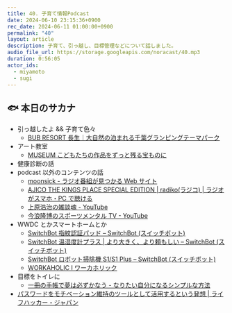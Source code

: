 ```yaml
---
title: 40. 子育て情報Podcast
date: 2024-06-10 23:15:36+0900
rec_date: 2024-06-11 01:00:00+0900
permalink: "40"
layout: article
description: 子育て、引っ越し、目標管理などについて話しました。
audio_file_url: https://storage.googleapis.com/noracast/40.mp3
duration: 0:56:05
actor_ids:
  - miyamoto
  - sugi
---
```


## 🐟 本日のサカナ

- 引っ越したよ && 子育て色々
  - [BUB RESORT 長生｜大自然の泊まれる千葉グランピングテーマパーク](https://bub-resort.com/)
- アート教室
  - [MUSEUM こどもたちの作品をずっと残る宝ものに](https://themuseum.jp/)
- 健康診断の話
- podcast 以外のコンテンツの話
  - [moonsick - ラジオ番組が見つかる Web サイト](https://moonsick.jp/)
  - [AJICO THE KINGS PLACE SPECIAL EDITION \| radiko(ラジコ) \| ラジオがスマホ・PC で聴ける](https://radiko.jp/podcast/channels/0dcbde0a-0844-4a58-bf60-fab74bab8ab6)
  - [上原浩治の雑談魂 - YouTube](https://www.youtube.com/channel/UCGynN2H7DcNjpN7Qng4dZmg)
  - [今浪隆博のスポーツメンタル TV - YouTube](https://www.youtube.com/channel/UCeUQIVa6sJ-x-oqJyUP4LVw)
- WWDC とかスマートホームとか
  - [SwitchBot 指紋認証パッド – SwitchBot (スイッチボット)](https://www.switchbot.jp/products/switchbot-keypad-touch)
  - [SwitchBot 温湿度計プラス \| より大きく、より頼もしい – SwitchBot (スイッチボット)](https://www.switchbot.jp/products/switchbot-meter-plus)
  - [SwitchBot ロボット掃除機 S1/S1 Plus – SwitchBot (スイッチボット)](https://www.switchbot.jp/products/switchbot-robot-vacuum-cleaner)
  - [WORKAHOLIC I ワーカホリック](https://www.iamworkaholic.jp/)
- 目標をトイレに
  - [一冊の手帳で夢は必ずかなう - なりたい自分になるシンプルな方法](https://www.amazon.co.jp/%E4%B8%80%E5%86%8A%E3%81%AE%E6%89%8B%E5%B8%B3%E3%81%A7%E5%A4%A2%E3%81%AF%E5%BF%85%E3%81%9A%E3%81%8B%E3%81%AA%E3%81%86-%E3%81%AA%E3%82%8A%E3%81%9F%E3%81%84%E8%87%AA%E5%88%86%E3%81%AB%E3%81%AA%E3%82%8B%E3%82%B7%E3%83%B3%E3%83%97%E3%83%AB%E3%81%AA%E6%96%B9%E6%B3%95-%E7%86%8A%E8%B0%B7-%E6%AD%A3%E5%AF%BF-ebook/dp/B00FE9I73Y/ref=sr_1_1?crid=2QHBKB089ON1L&dib=eyJ2IjoiMSJ9.dyDa8COFdnTbTQTrMNtITZ52v_1jwiFKtf3N7dxBhOxnKwtc4BRRhsyumLOSmXB17F-Ri5IkLo57WtYd6geDQIOHQELSDam20qIsI2yZzxVmAlKd2nnKJ6ZOoHdmGoApWq2oURoqpk-ACZY-uLvqd93naW93k_IpqLSdZcsc1D7SCvsQgk49SRJsStrzrAOO421BK5TGp4uSL5l0Tgp8Dz7rFz1Kz3UiaTVqOKCoSUo.nrbBheaTRiedq6sUBKaBXLa5OZGNpCuaj7V8x6B7fDM&dib_tag=se&keywords=GMO+%E7%86%8A%E8%B0%B7&qid=1718020653&sprefix=gmo+%E7%86%8A%E8%B0%B7%2Caps%2C165&sr=8-1)
- [パスワードをモチベーション維持のツールとして活用するという発想 \| ライフハッカー・ジャパン](https://www.lifehacker.jp/article/post_797/)
